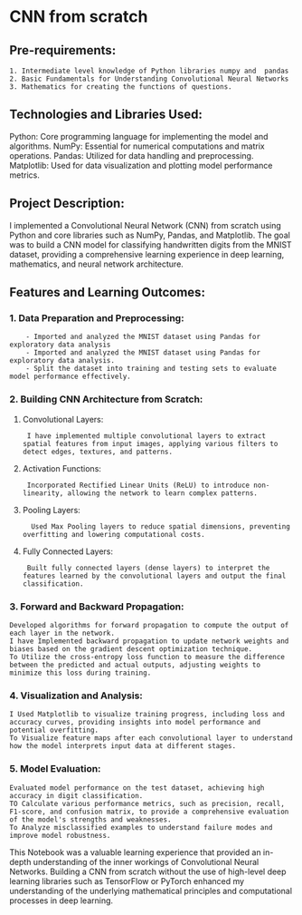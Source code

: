 # CNN from scratch
## Pre-requirements:
    1. Intermediate level knowledge of Python libraries numpy and  pandas
    2. Basic Fundamentals for Understanding Convolutional Neural Networks
    3. Mathematics for creating the functions of questions.
## Technologies and Libraries Used:
Python: Core programming language for implementing the model and algorithms.
NumPy: Essential for numerical computations and matrix operations.
Pandas: Utilized for data handling and preprocessing.
Matplotlib: Used for data visualization and plotting model performance metrics.

## Project Description:
I implemented a Convolutional Neural Network (CNN) from scratch using Python and core libraries such as NumPy, Pandas, and Matplotlib. The goal was to build a CNN model for classifying handwritten digits from the MNIST dataset, providing a comprehensive learning experience in deep learning, mathematics, and neural network architecture.

## Features and Learning Outcomes:
### 1. Data Preparation and Preprocessing:
        - Imported and analyzed the MNIST dataset using Pandas for exploratory data analysis
        - Imported and analyzed the MNIST dataset using Pandas for exploratory data analysis.
        - Split the dataset into training and testing sets to evaluate model performance effectively.
### 2. Building CNN Architecture from Scratch:
1. Convolutional Layers:
       
        I have implemented multiple convolutional layers to extract spatial features from input images, applying various filters to detect edges, textures, and patterns.
2. Activation Functions:

        Incorporated Rectified Linear Units (ReLU) to introduce non-linearity, allowing the network to learn complex patterns.
3. Pooling Layers:

         Used Max Pooling layers to reduce spatial dimensions, preventing overfitting and lowering computational costs.

4. Fully Connected Layers:

        Built fully connected layers (dense layers) to interpret the features learned by the convolutional layers and output the final classification.


### 3. Forward and Backward Propagation:

    Developed algorithms for forward propagation to compute the output of each layer in the network.
    I have Implemented backward propagation to update network weights and biases based on the gradient descent optimization technique.
    To Utilize the cross-entropy loss function to measure the difference between the predicted and actual outputs, adjusting weights to minimize this loss during training.


### 4. Visualization and Analysis:

    I Used Matplotlib to visualize training progress, including loss and accuracy curves, providing insights into model performance and potential overfitting.
    To Visualize feature maps after each convolutional layer to understand how the model interprets input data at different stages.

    
### 5. Model Evaluation:

    Evaluated model performance on the test dataset, achieving high accuracy in digit classification.
    TO Calculate various performance metrics, such as precision, recall, F1-score, and confusion matrix, to provide a comprehensive evaluation of the model's strengths and weaknesses.
    To Analyze misclassified examples to understand failure modes and improve model robustness.

This Notebook was a valuable learning experience that provided an in-depth understanding of the inner workings of Convolutional Neural Networks. Building a CNN from scratch without the use of high-level deep learning libraries such as TensorFlow or PyTorch enhanced my understanding of the underlying mathematical principles and computational processes in deep learning.


